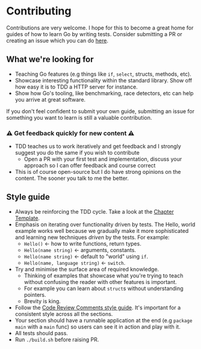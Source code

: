 # Contributing

Contributions are very welcome. I hope for this to become a great home for guides of how to learn Go by writing tests. Consider submitting a PR or creating an issue which you can do [here](https://github.com/marcetin/learn-go-with-tests/issues).

## What we're looking for

* Teaching Go features \(e.g things like `if`, `select`, structs, methods, etc\).
* Showcase interesting functionality within the standard library. Show off how easy it is to TDD a HTTP server for instance.
* Show how Go's tooling, like benchmarking, race detectors, etc can help you arrive at great software.

If you don't feel confident to submit your own guide, submitting an issue for something you want to learn is still a valuable contribution.

### ⚠️ Get feedback quickly for new content ⚠️

- TDD teaches us to work iteratively and get feedback and I strongly suggest you do the same if you wish to contribute
    - Open a PR with your first test and implementation, discuss your approach so I can offer feedback and course correct
- This is of course open-source but I do have strong opinions on the content. The sooner you talk to me the better.

## Style guide

* Always be reinforcing the TDD cycle. Take a look at the [Chapter Template](template.md).
* Emphasis on iterating over functionality driven by tests. The Hello, world example works well because we gradually make it more sophisticated and learning new techniques _driven_ by the tests. For example:
  * `Hello()` &lt;- how to write functions, return types.
  * `Hello(name string)` &lt;- arguments, constants.
  * `Hello(name string)` &lt;- default to "world" using `if`.
  * `Hello(name, language string)` &lt;- `switch`.
* Try and minimise the surface area of required knowledge.
  * Thinking of examples that showcase what you're trying to teach without confusing the reader with other features is important.
  * For example you can learn about `struct`s without understanding pointers.
  * Brevity is king.
* Follow the [Code Review Comments style guide](https://github.com/golang/go/wiki/CodeReviewComments). It's important for a consistent style across all the sections.
* Your section should have a runnable application at the end \(e.g `package main` with a `main` func\) so users can see it in action and play with it.
* All tests should pass.
* Run `./build.sh` before raising PR.
